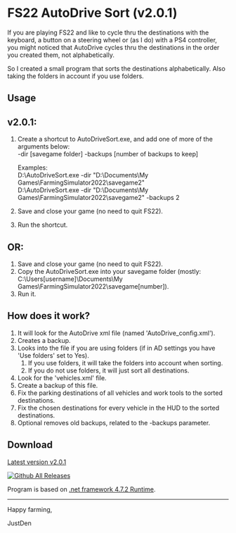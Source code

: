 # FS22 AutoDrive Sort (v2.0.1)

If you are playing FS22 and like to cycle thru the destinations with the keyboard, a button on a steering wheel or (as I do) with a PS4 controller, 
you might noticed that AutoDrive cycles thru the destinations in the order you created them, not alphabetically.

So I created a small program that sorts the destinations alphabetically. Also taking the folders in account if you use folders.

## Usage

v2.0.1:
---
1. Create a shortcut to AutoDriveSort.exe, and add one of more of the arguments below:  
   -dir [savegame folder]
   -backups [number of backups to keep]  

   Examples:  
     D:\AutoDriveSort.exe -dir "D:\Documents\My Games\FarmingSimulator2022\savegame2"  
     D:\AutoDriveSort.exe -dir "D:\Documents\My Games\FarmingSimulator2022\savegame2"  -backups 2

1. Save and close your game (no need to quit FS22).
1. Run the shortcut.


OR:
---

1. Save and close your game (no need to quit FS22).
1. Copy the AutoDriveSort.exe into your savegame folder (mostly: C:\Users\[username]\Documents\My Games\FarmingSimulator2022\savegame[number]\).
1. Run it.



## How does it work?

1. It will look for the AutoDrive xml file (named 'AutoDrive_config.xml').
1. Creates a backup.
1. Looks into the file if you are using folders (if in AD settings you have 'Use folders' set to Yes).
   1. If you use folders, it will take the folders into account when sorting.
   1. If you do not use folders, it will just sort all destinations.
1. Look for the 'vehicles.xml' file.
1. Create a backup of this file.
1. Fix the parking destinations of all vehicles and work tools to the sorted destinations.
1. Fix the chosen destinations for every vehicle in the HUD to the sorted destinations.
1. Optional removes old backups, related to the -backups parameter.

## Download

[Latest version v2.0.1](https://github.com/JustDen1234/FS22_AutoDrive_Sort/releases/download/2.0.1/AutoDriveSort.exe)

[![Github All Releases](https://img.shields.io/github/downloads/JustDen1234/FS22_AutoDrive_Sort/total.svg)]()

Program is based on [.net framework 4.7.2 Runtime](https://dotnet.microsoft.com/download/dotnet-framework/net472).

---
Happy farming,

JustDen



